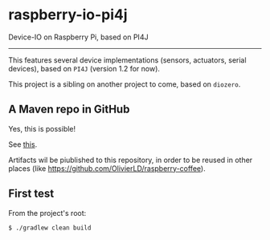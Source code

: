 # raspberry-io-pi4j
Device-IO on Raspberry Pi, based on PI4J

---

This features several device implementations (sensors, actuators, serial devices), based on `PI4J` (version 1.2 for now).

This project is a sibling on another project to come, based on `diozero`.

## A Maven repo in GitHub
Yes, this is possible!

See [this](https://github.com/OlivierLD/raspberry-coffee/tree/repository).

Artifacts wil be piublished to this repository, in order to be reused in other places (like <https://github.com/OlivierLD/raspberry-coffee>).


## First test
From the project's root:
```
$ ./gradlew clean build
```
